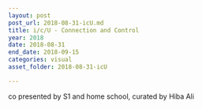 ```yaml
---
layout: post
post_url: 2018-08-31-icU.md
title: i/c/U - Connection and Control
year: 2018
date: 2018-08-31
end_date: 2018-09-15
categories: visual
asset_folder: 2018-08-31-icU

---
```

co presented by S1 and home school, curated by Hiba Ali